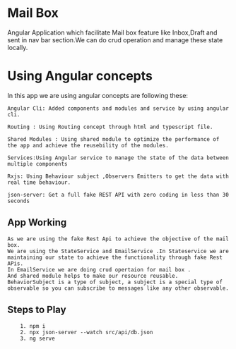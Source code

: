 
# Mail Box

Angular Application which facilitate Mail box feature like Inbox,Draft and sent in nav bar section.We can do crud operation and manage these state locally.

# Using Angular concepts
In this app we are using angular concepts are following these:

    Angular Cli: Added components and modules and service by using angular cli.

    Routing : Using Routing concept through html and typescript file.

    Shared Modules : Using shared module to optimize the performance of the app and achieve the reusebility of the modules.

    Services:Using Angular service to manage the state of the data between multiple components

    Rxjs: Using Behaviour subject ,Observers Emitters to get the data with real time behaviour.

    json-server: Get a full fake REST API with zero coding in less than 30 seconds



## App Working

    As we are using the fake Rest Api to achieve the objective of the mail box.
    We are using the StateService and EmailService .In Stateservice we are maintaining our state to achieve the functionality through fake Rest APis.
    In EmailService we are doing crud opertaion for mail box .
    And shared module helps to make our resource reusable.
    BehaviorSubject is a type of subject, a subject is a special type of observable so you can subscribe to messages like any other observable. 
## Steps to Play

        1. npm i
        2. npx json-server --watch src/api/db.json
        3. ng serve
